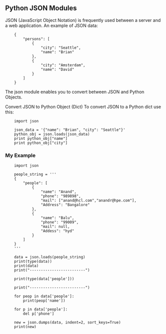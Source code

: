 ## Python JSON Modules


JSON (JavaScript Object Notation) is frequently used between a server and a web application. An example of JSON data:

        {
            "persons": [
                {
                    "city": "Seattle", 
                    "name": "Brian"
                }, 
                {
                    "city": "Amsterdam", 
                    "name": "David"
                }
            ]
        }
        
The json module enables you to convert between JSON and Python Objects.

Convert JSON to Python Object (Dict)
To convert JSON to a Python dict use this:

        import json

        json_data = '{"name": "Brian", "city": "Seattle"}'
        python_obj = json.loads(json_data)
        print python_obj["name"]
        print python_obj["city"]


### My Example

        import json

        people_string = '''
        {
            "people": [
                {
                    "name": "Anand",
                    "phone": "989898",
                    "mail": ["anand@hcl.com","anandr@hpe.com"],
                    "Address": "Bangalore"
                },
                {
                    "name": "Balu",
                    "phone": "99009",
                    "mail": null,
                    "Addess": "hyd"
                }
            ]
        }
        '''

        data = json.loads(people_string)
        print(type(data))
        print(data)
        print("-------------------------")

        print(type(data['people']))

        print("-------------------------")

        for peop in data['people']:
            print(peop['name'])

        for p in data['people']:
            del p['phone']

        new = json.dumps(data, indent=2, sort_keys=True)
        print(new)
